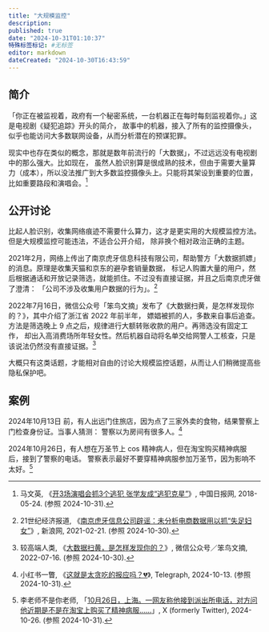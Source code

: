 ```yaml
---
title: "大规模监控"
description:
published: true
date: "2024-10-31T01:10:37"
特殊标签标记: #无标签
editor: markdown
dateCreated: "2024-10-30T16:43:59"
---
```


## 简介

「你正在被监视着，政府有一个秘密系统，一台机器正在每时每刻监视着你。」这是电视剧《疑犯追踪》开头的简介，
故事中的机器，接入了所有的监控摄像头，似乎也能访问大多数联网设备，从而分析潜在的预谋犯罪。

现实中也存在类似的概念，那就是数年前流行的「大数据」，不过远远没有电视剧中的那么强大。比如现在，
虽然人脸识别算是很成熟的技术，但由于需要大量算力（成本），所以没法推广到大多数监控摄像头上。只能将其架设到重要的位置，
比如重要路段和演唱会。[^64107]

[^64107]: 马文英, 《[开3场演唱会抓3个逃犯 张学友成“逃犯克星”](https://web.archive.org/web/20240722043059/https://language.chinadaily.com.cn/2018-05/24/content_36264107.htm)》, 中国日报网, 2018-05-24. (参照 2024-10-31).

## 公开讨论

比起人脸识别，收集网络痕迹不需要什么算力，这才是更实用的大规模监控方法。但是大规模监控可能违法，不适合公开介绍，
除非换个相对政治正确的主题。

2021年2月，网络上传出了南京虎牙信息科技有限公司，帮助警方「大数据抓嫖」的消息。原理是收集天猫和京东的避孕套销量数据，
标记人购置大量的用户，然后根据通话和开放记录筛选，就能抓住。不过没有直接证据，并且之后南京虎牙做了澄清：
「公司不涉及收集用户数据的行为」。[^23090]

[^23090]: 21世纪经济报道, 《[南京虎牙信息公司辟谣：未分析电商数据用以抓“失足妇女”](https://web.archive.org/web/20210221144309/https://finance.sina.com.cn/tech/2021-02-21/doc-ikftssap7923090.shtml)》, 新浪网, 2021-02-21. (参照 2024-10-30).

2022年7月16日，微信公众号「笨鸟文摘」发布了《大数据扫黄，是怎样发现你的？》，其中介绍了浙江省 2022 年前半年，
嫖娼被抓的人，多数来自事后追查。方法是筛选晚上 9 点之后，规律进行大额转账收款的用户。再筛选没有固定工作，
却出入高消费场所年轻女性。然后机器自动将名单交给网警人工核查，只是该说法仍然没有直接证据。[^60652]

[^60652]: 较高端人类, 《[大数据扫黄，是怎样发现你的？](https://arquivo.pt/wayback/20241030145606/https://freewechat.com/a/MjM5NzM5ODU2MA==/2652860652/1)》, 微信公众号／笨鸟文摘, 2022-07-16. (参照 2024-10-30).

大概只有这类话题，才能相对自由的讨论大规模监控话题，从而让人们稍微提高些隐私保护吧。

## 案例

2024年10月13日 前，有人出远门住旅店，因为点了三家外卖的食物，结果警察上门检查身份证。当事人猜测：
警察以为房间有很多人。[^65125]

[^65125]: 小红书一瞥, 《[这就是太贪吃的报应吗？💔](https://arquivo.pt/wayback/20241030165125/https://telegra.ph/这就是太贪吃的报应吗-10-13)》, Telegraph, 2024-10-13. (参照 2024-10-31).

2024年10月26日，有人想在万圣节上 cos 精神病人，但在淘宝购买精神病服后，接到了警察的电话。
警察表示最好不要穿精神病服参加万圣节，因为影响不太好。[^73025]

[^73025]: 李老师不是你老师, 「[10月26日，上海。一网友称他接到派出所电话，对方问他近期是不是在淘宝上购买了精神病服……](https://x.com/whyyoutouzhele/status/1850141445354873025)」, X (formerly Twitter), 2024-10-26. (参照 2024-10-31).

